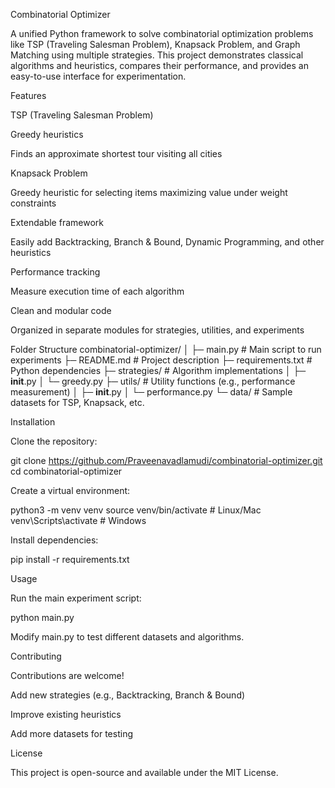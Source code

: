 Combinatorial Optimizer

A unified Python framework to solve combinatorial optimization problems like TSP (Traveling Salesman Problem), Knapsack Problem, and Graph Matching using multiple strategies. This project demonstrates classical algorithms and heuristics, compares their performance, and provides an easy-to-use interface for experimentation.

Features

TSP (Traveling Salesman Problem)

Greedy heuristics

Finds an approximate shortest tour visiting all cities

Knapsack Problem

Greedy heuristic for selecting items maximizing value under weight constraints

Extendable framework

Easily add Backtracking, Branch & Bound, Dynamic Programming, and other heuristics

Performance tracking

Measure execution time of each algorithm

Clean and modular code

Organized in separate modules for strategies, utilities, and experiments

Folder Structure
combinatorial-optimizer/
│
├─ main.py                  # Main script to run experiments
├─ README.md                # Project description
├─ requirements.txt         # Python dependencies
├─ strategies/              # Algorithm implementations
│   ├─ __init__.py
│   └─ greedy.py
├─ utils/                   # Utility functions (e.g., performance measurement)
│   ├─ __init__.py
│   └─ performance.py
└─ data/                    # Sample datasets for TSP, Knapsack, etc.

Installation

Clone the repository:

git clone https://github.com/Praveenavadlamudi/combinatorial-optimizer.git
cd combinatorial-optimizer


Create a virtual environment:

python3 -m venv venv
source venv/bin/activate      # Linux/Mac
venv\Scripts\activate         # Windows


Install dependencies:

pip install -r requirements.txt

Usage

Run the main experiment script:

python main.py


Modify main.py to test different datasets and algorithms.

Contributing

Contributions are welcome!

Add new strategies (e.g., Backtracking, Branch & Bound)

Improve existing heuristics

Add more datasets for testing

License

This project is open-source and available under the MIT License.
